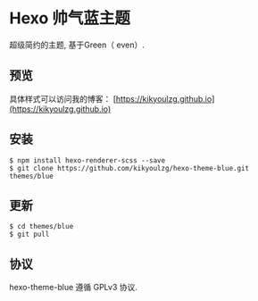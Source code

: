 # Hexo 帅气蓝主题

超级简约的主题, 基于Green（ even）.

## 预览

具体样式可以访问我的博客： [https://kikyoulzg.github.io](https://kikyoulzg.github.io)

## 安装

```
$ npm install hexo-renderer-scss --save
$ git clone https://github.com/kikyoulzg/hexo-theme-blue.git themes/blue
```

## 更新

```
$ cd themes/blue
$ git pull
```

## 协议

hexo-theme-blue 遵循 GPLv3 协议.
